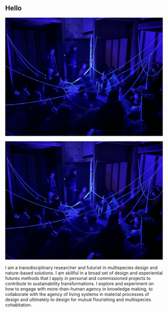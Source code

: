 ## Hello

![](../images/homepic.jpg)

![](../images/homepicSMALL.jpg)

I am a transdisciplinary researcher and futurist in multispecies design and nature-based solutions. I am skillful in a broad set of design and experiential futures methods that I apply in personal and commissioned projects to contribute to sustainability transformations. I explore and experiment on how to engage with more-than-human agency in knowledge making, to collaborate with the agency of living systems in material processes of design and ultimately to design for mutual flourishing and multispecies cohabitation.